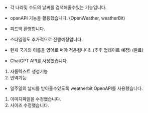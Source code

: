 - 각 나라및 수도의 날씨를 검색해줄수있는 기능입니다.
- opanAPI 기능을 활용했습니다. (OpenWeather, weatherBit)
- 피드백 환영합니다.
- 스타일링도 추가적으로 진행예정입니다.
- 현재 국가의 이름을 영어로 써야 적용됩니다!. (추후 업데이트 예정) (완료)

- ChatGPT API를 사용했습니다. 
1. 자동텍스트 생성기능
2. 번역기능

- 일주일의 날씨를 받아올수있도록 weatherbit OpenAPI를 사용했습니다.
1. 이미지파일을 수정했습니다.
2. 사이즈 수정했습니다.